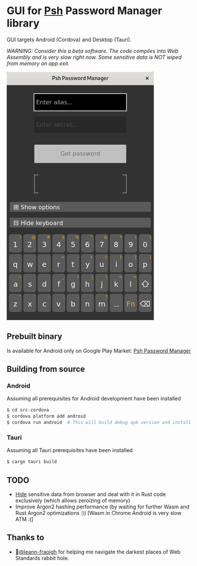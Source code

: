 # GUI for [Psh](https://github.com/uvizhe/psh) Password Manager library

GUI targets Android (Cordova) and Desktop (Tauri).

*WARNING: Consider this a beta software.
The code compiles into Web Assembly and is very slow right now.
Some sensitive data is NOT wiped from memory on app exit.*

![](/psh-gui.png "")

## Prebuilt binary

Is available for Android only on Google Play Market: [Psh Password Manager](https://play.google.com/store/apps/details?id=im.uvizhe.psh)

## Building from source

### Android

Assuming all prerequisites for Android development have been installed

```sh
$ cd src-cordova
$ cordova platform add android
$ cordova run android  # This will build debug apk version and install on connected Android device or emulator
```

### Tauri

Assuming all Tauri prerequisites have been installed

```sh
$ cargo tauri build
```

## TODO

* [Hide](https://security.stackexchange.com/a/179346) sensitive data from browser and deal with it in Rust code exclusively (which allows zeroizing of memory)
* Improve Argon2 hashing performance (by waiting for further Wasm and Rust Argon2 optimizations :)) [Wasm in Chrome Android is very slow ATM :(]

## Thanks to

* 💛[@leann-fraoigh](https://github.com/leann-fraoigh) for helping me navigate the darkest places of Web Standards rabbit hole.
